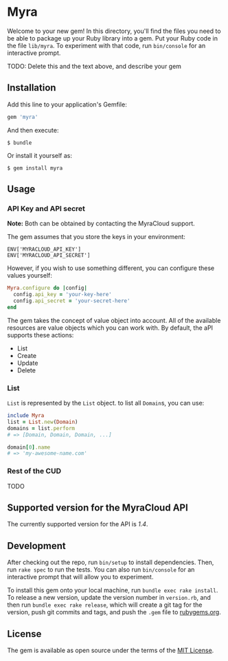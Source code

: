 # Myra

Welcome to your new gem! In this directory, you'll find the files you need to be able to package up your Ruby library into a gem. Put your Ruby code in the file `lib/myra`. To experiment with that code, run `bin/console` for an interactive prompt.

TODO: Delete this and the text above, and describe your gem

## Installation

Add this line to your application's Gemfile:

```ruby
gem 'myra'
```

And then execute:

    $ bundle

Or install it yourself as:

    $ gem install myra

## Usage

### API Key and API secret

**Note:** Both can be obtained by contacting the MyraCloud support.

The gem assumes that you store the keys in your environment:

```
ENV['MYRACLOUD_API_KEY']
ENV['MYRACLOUD_API_SECRET']
```

However, if you wish to use something different, you can configure these values yourself:

```ruby
Myra.configure do |config|
  config.api_key = 'your-key-here'
  config.api_secret = 'your-secret-here'
end
```

The gem takes the concept of value object into account. All of the available resources are value objects which you can work with. By default, the aPI supports these actions:

- List
- Create
- Update
- Delete

### List

`List` is represented by the `List` object. to list all `Domain`s, you can use:

```ruby
include Myra
list = List.new(Domain)
domains = list.perform
# => [Domain, Domain, Domain, ...]

domain[0].name
# => 'my-awesome-name.com'
```

### Rest of the CUD

TODO

## Supported version for the MyraCloud API

The currently supported version for the API is *1.4*.

## Development

After checking out the repo, run `bin/setup` to install dependencies. Then, run `rake spec` to run the tests. You can also run `bin/console` for an interactive prompt that will allow you to experiment.

To install this gem onto your local machine, run `bundle exec rake install`. To release a new version, update the version number in `version.rb`, and then run `bundle exec rake release`, which will create a git tag for the version, push git commits and tags, and push the `.gem` file to [rubygems.org](https://rubygems.org).

## License

The gem is available as open source under the terms of the [MIT License](http://opensource.org/licenses/MIT).


